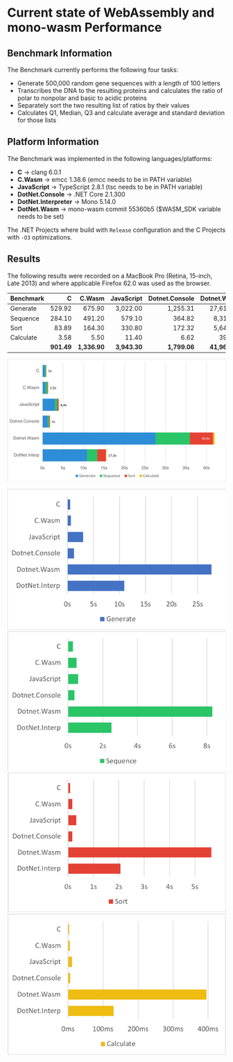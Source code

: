 # Current state of WebAssembly and mono-wasm Performance

## Benchmark Information

The Benchmark currently performs the following four tasks:

* Generate 500,000 random gene sequences with a length of 100 letters
* Transcribes the DNA to the resulting proteins and calculates the ratio of polar to nonpolar and basic to acidic proteins
* Separately sort the two resulting list of ratios by their values
* Calculates Q1, Median, Q3 and calculate average and standard deviation for those lists

## Platform Information

The Benchmark was implemented in the following languages/platforms:

* **C** → clang 6.0.1
* **C.Wasm** → emcc 1.38.6 (emcc needs to be in PATH variable)
* **JavaScript** → TypeScript 2.8.1 (tsc needs to be in PATH variable)
* **DotNet.Console** → .NET Core 2.1.300
* **DotNet.Interpreter** → Mono 5.14.0
* **DotNet.Wasm** → mono-wasm commit 55360b5 ($WASM_SDK variable needs to be set)

The .NET Projects where build with `Release` configuration and the C Projects with `-O3` optimizations.

## Results

The following results were recorded on a MacBook Pro (Retina, 15-inch, Late 2013) and where applicable Firefox 62.0 was used as the browser.


| Benchmark |          C |       C.Wasm |   JavaScript | Dotnet.Console |   Dotnet.Wasm | DotNet.Interp |
|-----------|-----------:|-------------:|-------------:|---------------:|--------------:|--------------:|
| Generate  |     529.92 |       675.90 |     3,022.00 |       1,255.31 |     27,612.40 |     10,866.80 |
| Sequence  |     284.10 |       491.20 |       579.10 |         364.82 |      8,310.80 |      2,503.20 |
| Sort      |      83.89 |       164.30 |       330.80 |         172.32 |      5,649.30 |      2,065.82 |
| Calculate |       3.58 |         5.50 |        11.40 |           6.62 |        395.00 |        130.21 |
|           | **901.49** | **1,336.90** | **3,943.30** |   **1,799.06** | **41,967.50** | **15,566.04** |

![Benchmark Chart - Firefox](images/benchmark-overall-ff.png)

![Benchmark Chart - Generate - Firefox](images/benchmark-generate-ff.png) ![Benchmark Chart - Sequence - Firefox](images/benchmark-sequence-ff.png)
![Benchmark Chart - Generate - Firefox](images/benchmark-sort-ff.png) ![Benchmark Chart - Sequence - Firefox](images/benchmark-calculate-ff.png)